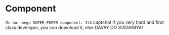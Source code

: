 # Component
It`s our mega SUPER-PUPER component. It`s captcha!
If you very hard and first class developer, you can download it, else DAVAY DO SVIDANIYA!
